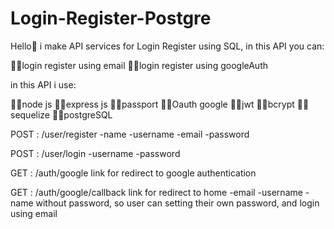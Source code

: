 # Login-Register-Postgre

Hello👋 i make API services for Login Register using SQL, in this API you can:

👌🏼login register using email
👌🏼login register using googleAuth

in this API i use:

💪🏼node js
💪🏼express js
💪🏼passport
💪🏼Oauth google
💪🏼jwt
💪🏼bcrypt
💪🏼sequelize
💪🏼postgreSQL


POST : /user/register -name -username -email -password

POST : /user/login -username -password

GET : /auth/google
link for redirect to google authentication

GET : /auth/google/callback
link for redirect to home
-email
-username
-name
without password, so user can setting their own password, and login using email



